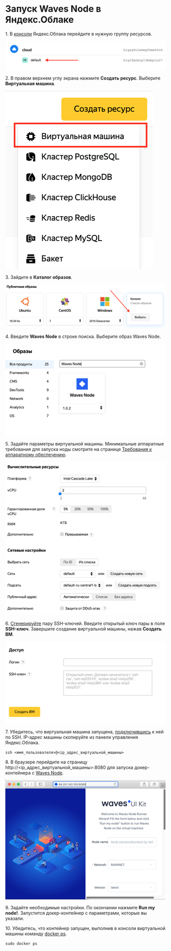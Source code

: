 # Запуск Waves Node в Яндекс.Облаке

1.&nbsp;В [консоли](https://console.cloud.yandex.ru/) Яндекс.Облака перейдите в нужную группу ресурсов.

![](./_assets/resource-group.png)

2.&nbsp;В правом верхнем углу экрана нажмите **Создать ресурс**. Выберите **Виртуальная машина**.

![](./_assets/create-resource.png)

3.&nbsp;Зайдите в **Каталог образов**.

![](./_assets/catalog.png)

4.&nbsp;Введите **Waves Node** в строке поиска. Выберите образ Waves Node.

![](./_assets/search-bar.png)

5.&nbsp;Задайте параметры виртуальной машины. Минимальные аппаратные требования для запуска ноды смотрите на странице [Требования к аппаратному обеспечению](/ru/waves-node/prerequisites/hardware-requirements.md).

![](./_assets/virtual-machine-parameters.png)

6.&nbsp;[Сгенерируйте](https://cloud.yandex.ru/docs/compute/operations/vm-connect/ssh#creating-ssh-keys) пару SSH-ключей. Введите открытый ключ пары в поле **SSH-ключ**. Завершите создание виртуальной машины, нажав **Создать ВМ**.

![](./_assets/create-vm.png)

7.&nbsp;Убедитесь, что виртуальная машина запущена, [подключившись](https://cloud.yandex.ru/docs/compute/operations/vm-connect/ssh#vm-connect) к ней по SSH. IP-адрес машины скопируйте из панели управления Яндекс.Облака.

``` console
ssh <имя_пользователя>@<ip_адрес_виртуальной_машины>
```

8.&nbsp;В браузере перейдите на страницу http:&#47;&#47;&lt;ip&#95;адрес&#95;виртуальной&#95;машины&gt;:8080 для запуска докер-контейнера с [Waves Node](https://github.com/wavesplatform/Waves).

![](./_assets/docker-container.png)

9.&nbsp;Задайте необходимые настройки. По окончании нажмите **Run my node!**. Запустится докер-контейнер с параметрами, которые вы указали.

10.&nbsp;Убедитесь, что контейнер запущен, выполнив в консоли виртуальной машины команду [docker ps](https://docs.docker.com/engine/reference/commandline/ps/).

``` console
sudo docker ps
```
